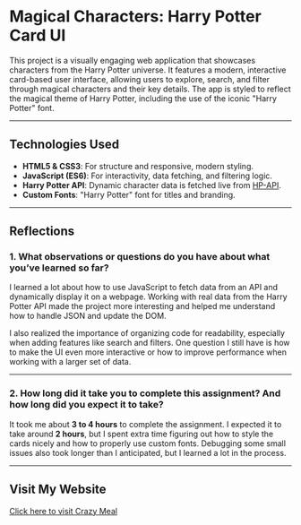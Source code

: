 # Magical Characters: Harry Potter Card UI

This project is a visually engaging web application that showcases characters from the Harry Potter universe. It features a modern, interactive card-based user interface, allowing users to explore, search, and filter through magical characters and their key details. The app is styled to reflect the magical theme of Harry Potter, including the use of the iconic "Harry Potter" font.

---

## Technologies Used

- **HTML5 & CSS3**: For structure and responsive, modern styling.
- **JavaScript (ES6)**: For interactivity, data fetching, and filtering logic.
- **Harry Potter API**: Dynamic character data is fetched live from [HP-API](https://hp-api.onrender.com/api/characters).
- **Custom Fonts**: "Harry Potter" font for titles and branding.

---

## Reflections

### 1. What observations or questions do you have about what you’ve learned so far?

I learned a lot about how to use JavaScript to fetch data from an API and dynamically display it on a webpage. Working with real data from the Harry Potter API made the project more interesting and helped me understand how to handle JSON and update the DOM.

I also realized the importance of organizing code for readability, especially when adding features like search and filters. One question I still have is how to make the UI even more interactive or how to improve performance when working with a larger set of data.

---

### 2. How long did it take you to complete this assignment? And how long did you expect it to take?

It took me about **3 to 4 hours** to complete the assignment. I expected it to take around **2 hours**, but I spent extra time figuring out how to style the cards nicely and how to properly use custom fonts. Debugging some small issues also took longer than I anticipated, but I learned a lot in the process.

---

## Visit My Website  
[Click here to visit Crazy Meal](https://as3d12.github.io/magical-characters)
